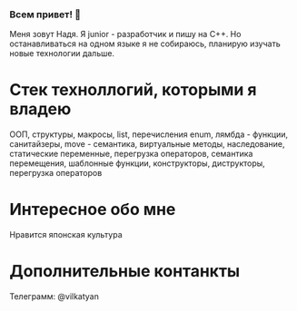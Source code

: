 ### Всем привет! 👋

Меня зовут Надя. Я junior - разработчик и пишу на С++. Но останавливаться на одном языке я не собираюсь, планирую изучать новые технологии дальше. 
# Стек техноллогий, которыми я владею 
ООП, структуры, макросы, list, перечисления enum, лямбда - функции, санитайзеры, move - семантика, виртуальные методы, наследование, статические переменные, перегрузка операторов, семантика перемещения,  шаблонные функции, конструкторы, диструкторы, перегрузка операторов
# Интересное обо мне 
Нравится японская культура
# Дополнительные контанкты 
Телеграмм: @vilkatyan 
